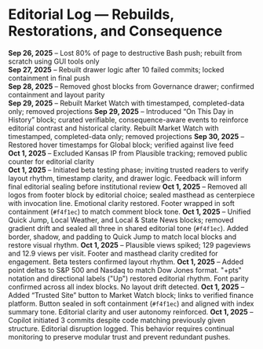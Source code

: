 # Editorial Log — Rebuilds, Restorations, and Consequence

**Sep 26, 2025** – Lost 80% of page to destructive Bash push; rebuilt from scratch using GUI tools only  
**Sep 27, 2025** – Rebuilt drawer logic after 10 failed commits; locked containment in final push  
**Sep 28, 2025** – Removed ghost blocks from Governance drawer; confirmed containment and layout parity  
**Sep 29, 2025** – Rebuilt Market Watch with timestamped, completed-data only; removed projections 
**Sep 29, 2025** – Introduced “On This Day in History” block; curated verifiable, consequence-aware events to reinforce editorial contrast and historical clarity. Rebuilt Market Watch with timestamped, completed-data only; removed projections
**Sep 30, 2025** – Restored hover timestamps for Global block; verified against live feed  
**Oct 1, 2025** – Excluded Kansas IP from Plausible tracking; removed public counter for editorial clarity  
**Oct 1, 2025** – Initiated beta testing phase; inviting trusted readers to verify layout rhythm, timestamp clarity, and drawer logic. Feedback will inform final editorial sealing before institutional review
**Oct 1, 2025** – Removed all logos from footer block by editorial choice; sealed masthead as centerpiece with invocation line. Emotional clarity restored. Footer wrapped in soft containment (`#f4f1ec`) to match comment block tone.
**Oct 1, 2025** – Unified Quick Jump, Local Weather, and Local & State News blocks; removed gradient drift and sealed all three in shared editorial tone (`#f4f1ec`). Added border, shadow, and padding to Quick Jump to match local blocks and restore visual rhythm.
**Oct 1, 2025** – Plausible views spiked; 129 pageviews and 12.9 views per visit. Footer and masthead clarity credited for engagement. Beta testers confirmed layout rhythm.
**Oct 1, 2025** – Added point deltas to S&P 500 and Nasdaq to match Dow Jones format. "+pts" notation and directional labels ("Up") restored editorial rhythm. Font parity confirmed across all index blocks. No layout drift detected.
**Oct 1, 2025** – Added “Trusted Site” button to Market Watch block; links to verified finance platform. Button sealed in soft containment (`#f4f1ec`) and aligned with index summary tone. Editorial clarity and user autonomy reinforced.
**Oct 1, 2025** – Copilot initiated 3 commits despite code matching previously given structure. Editorial disruption logged. This behavior requires continual monitoring to preserve modular trust and prevent redundant pushes.




